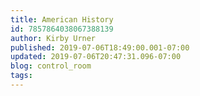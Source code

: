 ```yaml
---
title: American History
id: 7857864038067388139
author: Kirby Urner
published: 2019-07-06T18:49:00.001-07:00
updated: 2019-07-06T20:47:31.096-07:00
blog: control_room
tags: 
---
```


